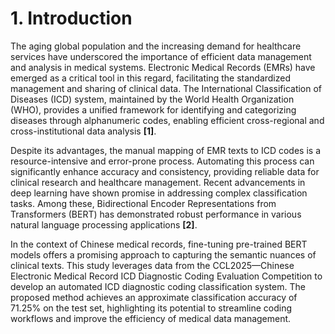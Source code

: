 # 1. Introduction

The aging global population and the increasing demand for healthcare services have underscored the importance of 
efficient data management and analysis in medical systems. Electronic Medical Records (EMRs) have emerged as a critical
tool in this regard, facilitating the standardized management and sharing of clinical data. The International 
Classification of Diseases (ICD) system, maintained by the World Health Organization (WHO), provides a unified 
framework for identifying and categorizing diseases through alphanumeric codes, enabling efficient cross-regional and 
cross-institutional data analysis **[1]**.

Despite its advantages, the manual mapping of EMR texts to ICD codes is a resource-intensive and error-prone process. 
Automating this process can significantly enhance accuracy and consistency, providing reliable data for clinical research 
and healthcare management. Recent advancements in deep learning have shown promise in addressing complex classification tasks. 
Among these, Bidirectional Encoder Representations from Transformers (BERT) has demonstrated robust 
performance in various natural language processing applications **[2]**.

In the context of Chinese medical records, fine-tuning pre-trained BERT models offers a promising approach to capturing 
the semantic nuances of clinical texts. This study leverages data from the CCL2025—Chinese Electronic Medical Record ICD 
Diagnostic Coding Evaluation Competition to develop an automated ICD diagnostic coding classification system. The proposed 
method achieves an approximate classification accuracy of 71.25% on the test set, highlighting its potential to 
streamline coding workflows and improve the efficiency of medical data management.